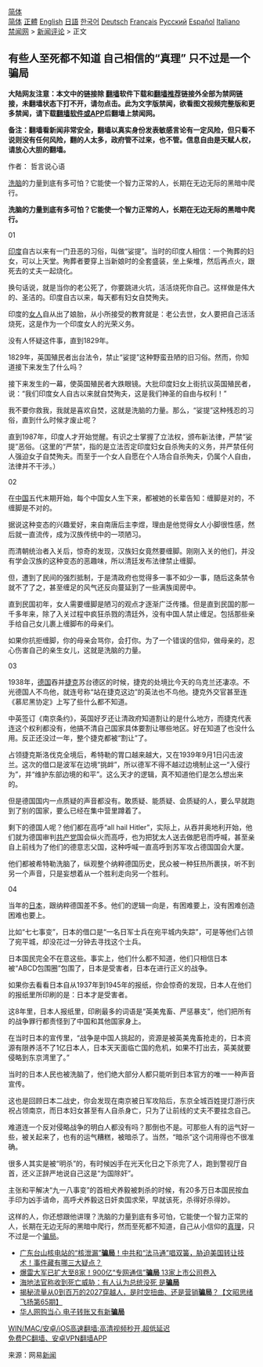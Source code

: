  <!-- 面包屑导航 --> <div class="breadcrumb"><!-- GTranslate: https://gtranslate.io/ -->  <div class="switcher notranslate">  <div class="selected">  <a href="#" onclick="return false;"> 简体</a>  </div>  <div class="option">  <a href="https://www.bannedbook.org" onclick="doGTranslate('zh-CN|zh-CN');jQuery('div.switcher div.selected a').html(jQuery(this).html());return false;" title="简体中文" class="nturl selected"> 简体</a>  <a href="https://www.bannedbook.org/zh-tw/" onclick="doGTranslate('zh-CN|zh-TW');jQuery('div.switcher div.selected a').html(jQuery(this).html());return false;" title="繁體中文" class="nturl"> 正體</a>  <a href="https://www.bannedbook.org/en/" onclick="doGTranslate('zh-CN|en');jQuery('div.switcher div.selected a').html(jQuery(this).html());return false;" title="English" class="nturl"> English</a>  <a href="https://www.bannedbook.org/ja/" onclick="doGTranslate('zh-CN|ja');jQuery('div.switcher div.selected a').html(jQuery(this).html());return false;" title="日本語" class="nturl"> 日語</a>  <a href="https://www.bannedbook.org/ko/" onclick="doGTranslate('zh-CN|ko');jQuery('div.switcher div.selected a').html(jQuery(this).html());return false;" title="한국어" class="nturl"> 한국어</a>  <a href="https://www.bannedbook.org/de/" onclick="doGTranslate('zh-CN|de');jQuery('div.switcher div.selected a').html(jQuery(this).html());return false;" title="Deutsch" class="nturl"> Deutsch</a>  <a href="https://www.bannedbook.org/fr/" onclick="doGTranslate('zh-CN|fr');jQuery('div.switcher div.selected a').html(jQuery(this).html());return false;" title="Français" class="nturl"> Français</a>  <a href="https://www.bannedbook.org/ru/" onclick="doGTranslate('zh-CN|ru');jQuery('div.switcher div.selected a').html(jQuery(this).html());return false;" title="Русский" class="nturl"> Русский</a>  <a href="https://www.bannedbook.org/es/" onclick="doGTranslate('zh-CN|es');jQuery('div.switcher div.selected a').html(jQuery(this).html());return false;" title="Español" class="nturl"> Español</a>  <a href="https://www.bannedbook.org/it/" onclick="doGTranslate('zh-CN|it');jQuery('div.switcher div.selected a').html(jQuery(this).html());return false;" title="Italiano" class="nturl"> Italiano</a>  </div>  </div>      <div class='breadcrumb-sub'><!-- Breadcrumb NavXT 6.3.0 --> <a href="https://www.bannedbook.org/" class="home">禁闻网</a> &gt; <a href="https://www.bannedbook.org/bnews/comments/" class="category">新闻评论</a> &gt; 正文</div></div><h2>有些人至死都不知道 自己相信的“真理” 只不过是一个骗局</h2> <p class="notice"><b>大陆网友注意：本文中的链接除 <a href="https://github.com/bannedbook/fanqiang" >翻墙</a>软件下载和<a href="https://github.com/killgcd/justmysocks/blob/master/README.md">翻墙推荐</a>链接外全部为禁网链接，未翻墙状态下打不开，请勿点击。此为文字版禁闻，欲看图文视频完整版和更多禁闻，请下载<a href="https://github.com/bannedbook/fanqiang">翻墙软件或APP</a>后翻墙上禁闻网。</p><p>备注：翻墙看新闻非常安全，翻墙以真实身份发表敏感言论有一定风险，但只看不说则没有任何风险，翻的人太多，政府管不过来，也不管。信息自由是天赋人权，请放心大胆的翻墙。</b></p>  <div class="entry"> <p>作者： 哲言说心语</p> <p id="summary"><a href="https://www.bannedbook.org/bnews/tag/%e6%b4%97%e8%84%91/" class="st_tag internal_tag" rel="tag" title="标签 洗脑 下的日志">洗脑</a>的力量到底有多可怕？它能使一个智力正常的人，长期在无边无际的黑暗中爬行。</p> <p><strong>洗脑的力量到底有多可怕？它能使一个智力正常的人，长期在无边无际的黑暗中爬行。</strong></p> <p>01</p> <p><a href="https://www.bannedbook.org/bnews/tag/%e5%8d%b0%e5%ba%a6/" class="st_tag internal_tag" rel="tag" title="标签 印度 下的日志">印度</a>自古以来有一门丑恶的习俗，叫做“娑提”。当时的印度人相信：一个殉葬的妇女，可以上天堂。殉葬者要穿上当新娘时的全套盛装，坐上柴堆，然后再点火，跟死去的丈夫一起烧化。</p> <p>换句话说，就是当你的老公死了，你要跳进火坑，活活烧死你自己。这样做是伟大的、圣洁的。印度自古以来，每天都有妇女自焚殉夫。</p> <p>印度的<a href="https://www.bannedbook.org/bnews/tag/%e5%a5%b3%e4%ba%ba/" class="st_tag internal_tag" rel="tag" title="标签 女人 下的日志">女人</a>自从出了娘胎，从小所接受的教育就是：老公去世，女人要把自己活活烧死，这是作为一个印度女人的光荣义务。</p> <p>没有人怀疑这件事，直到1829年。</p> <p>1829年，英国殖民者出台法令，禁止“娑提”这种野蛮丑陋的旧习俗。然而，你知道接下来发生了什么吗？</p> <p>接下来发生的一幕，使英国殖民者大跌眼镜。大批印度妇女上街抗议英国殖民者，说：“我们印度女人自古以来就自焚殉夫，这是我们神圣的自由与权利！”</p>  <p>我不要你救我，我就是喜欢自焚，这就是洗脑的力量。那么，“娑提”这种残忍的习俗，直到什么时候才废止呢？</p> <p>直到1987年，印度人才开始觉醒。有识之士掌握了立法权，颁布新法律，严禁“娑提”恶俗。（这里的“严禁”，指的是立法否定印度妇女自杀殉夫的义务，并严禁任何人强迫女子自焚殉夫。而至于一个女人自愿在个人场合自杀殉夫，仍属个人自由，法律并不干涉。）</p> <p>02</p> <p>在<span class='wp_keywordlink_affiliate'><a href="https://www.bannedbook.org/" title="中国" target="_blank">中国</a></span>五代末期开始，每个中国女人生下来，都被她的长辈告知：缠脚是对的，不缠脚是不对的。</p> <p>据说这种变态的兴趣爱好，来自南唐后主李煜，理由是他觉得女人小脚很性感，然后就一直流传，成为汉族传统中的一项陋习。</p> <p>而清朝统治者入关后，惊奇的发现，汉族妇女竟然要缠脚。刚刚入关的他们，并没有学会汉族的这种变态的恶趣味，所以清廷发布法律禁止缠脚。</p> <p>但，遭到了民间的强烈抵制，于是清政府也觉得多一事不如少一事，随后这条禁令就不了了之，甚至缠足的风气还反向蔓延到了一些满族闺房中。</p> <p>直到民国初年，女人需要缠脚是陋习的观点才逐渐广泛传播。但是直到民国的那一千多年来，除了入关过程中疯狂杀戮的清廷外，没有中国人禁止缠足。包括那些亲手给自己女儿裹上缠脚布的母亲们。</p> <p>如果你抗拒缠脚，你的母亲会骂你，会打你。为了一个错误的信仰，做母亲的，忍心伤害自己的亲生女儿，这就是洗脑的力量。</p> <p>03</p>  <p>1938年，<a href="https://www.bannedbook.org/bnews/tag/%e5%be%b7%e5%9b%bd/" class="st_tag internal_tag" rel="tag" title="标签 德国 下的日志">德国</a>吞并<a href="https://www.bannedbook.org/bnews/tag/%e6%8d%b7%e5%85%8b/" class="st_tag internal_tag" rel="tag" title="标签 捷克 下的日志">捷克</a>苏台德区的时候，捷克的处境比今天的乌克兰还凄凉。不光德国人不鸟他，就连号称“站在捷克这边”的英法也不鸟他。捷克外交官甚至连《慕尼黑协定》上写了些什么都不知道。</p> <p>中英签订《南京条约》，英国好歹还让清政府知道割让的是什么地方，而捷克代表连这个权利都没有，他搞不清自己国家具体要割让哪些地区。好在知道了也没什么用。反正还没过一年，整个捷克都被“割让”了。</p> <p>占领捷克斯洛伐克全境后，希特勒的胃口越来越大，又在1939年9月1日闪击波兰。这次的借口是波军在边境“挑衅”，所以德军不得不越过边境制止这一“入侵行为”，并“维护东部边境的和平”。这么天才的逻辑，真不知道他们是怎么想出来的。</p> <p>但是德国国内一点质疑的声音都没有。敢质疑、能质疑、会质疑的人，要么早就跑到了别的国家，要么已经在集中营里蹲着了。</p> <p>剩下的德国人呢？他们都在高呼“all hail Hitler”，实际上，从吞并奥地利开始，他们就为德国审判<a href="https://www.bannedbook.org/bnews/tag/%e5%85%b1%e4%ba%a7%e5%85%9a/" class="st_tag internal_tag" rel="tag" title="标签 共产党 下的日志">共产党</a>国会纵火而高呼，也为把犹太人送去做肥皂而呼喊，甚至亲自上前线为了他们的德意志父国，这种呼喊一直高呼到苏军攻占德国国会大厦。</p> <p>他们都被希特勒洗脑了，纵观整个纳粹德国历史，民众被一种狂热所裹挟，听不到另一个声音，只是妄想着从一个胜利走向另一个胜利。</p> <p>04</p> <p>当年的<a href="https://www.bannedbook.org/bnews/tag/%e6%97%a5%e6%9c%ac/" class="st_tag internal_tag" rel="tag" title="标签 日本 下的日志">日本</a>，跟纳粹德国差不多。他们的逻辑一向是，有困难要上，没有困难创造困难也要上。</p> <p>比如“七七事变”，日本的借口是“一名日军士兵在宛平城内失踪”，可是等他们占领了宛平城，却没花过一分钟去寻找这个士兵。</p> <p>日本国民完全不在意这些。事实上，他们什么都不知道，他们只相信日本被“ABCD包围圈”包围了，日本是受害者，日本在进行正义的战争。</p>  <p>如果你去看看日本自从1937年到1945年的报纸，你会惊奇的发现，日本人在他们的报纸里所印刷的是：日本才是受害者。</p> <p>这8年里，日本人报纸里，印刷最多的词语是“英美鬼畜、严惩暴支”，他们把所有的战争罪行都责怪到了中国和其他国家身上。</p> <p>在当时日本的宣传里，“战争是中国人挑起的，资源是被英美鬼畜抢走的，日本资源有限养活不了1亿日本人，日本天天面临亡国的危机，如果不打出去，英美就要侵略到东京湾里了。”</p> <p>当时的日本人民也被洗脑了，他们绝大部分人都只能听到日本官方的唯一一种声音宣传。</p> <p>这也是回顾日本二战史，你会发现在南京被日军攻陷后，东京全城百姓提灯游行庆祝占领南京，而日本妇女甚至有人自杀身亡，只为了让前线的丈夫不要挂念自己。</p> <p>难道连一个反对侵略战争的明白人都没有吗？那倒也不是。可那些人有的运气好一些，被关起来了，也有的运气糟糕，被暗杀了。当然，“暗杀”这个词用得也不很准确。</p> <p>很多人其实是被“明杀”的，有时候凶手在光天化日之下杀完了人，跑到警视厅自首，还义正辞严地说自己这是“为国除奸”。</p> <p>主张和平解决“九一八事变”的首相犬养毅被刺杀的时候，有20多万日本国民按血手印为凶手请命，高呼犬养毅这日奸卖国求荣，早就该死，杀得好杀得妙。</p> <p>这样的人，你还想跟他讲理？洗脑的力量到底有多可怕，它能使一个智力正常的人，长期在无边无际的黑暗中爬行，然而至死都不知道，自己从小信仰的<a href="https://www.bannedbook.org/bnews/tag/%E7%9C%9F%E7%90%86/" class="st_tag internal_tag" rel="tag" title="标签 真理 下的日志">真理</a>，只不过是一个<a href="https://www.bannedbook.org/bnews/tag/%E9%AA%97%E5%B1%80/" class="st_tag internal_tag" rel="tag" title="标签 骗局 下的日志">骗局</a>。</p> <ul class='op-related-articles' title='相关阅读'> <li><a href='https://www.bannedbook.org/bnews/bannedvideo/20210730/1597236.html' target='_blank'>广东台山核电站的“核泄漏”<b>骗局</b>！中共和“法马通”唱双簧，胁迫美国转让技术！事件藏有哪三大疑点？</a></li> <li><a href='https://www.bannedbook.org/bnews/finance/20210730/1596915.html' target='_blank'>爆雷大军已扩大至8家！900亿“专网通信”<b>骗局</b> 13家上市公司卷入</a></li> <li><a href='https://www.bannedbook.org/bnews/baitai/20210711/1584778.html' target='_blank'>海地法官称收到死亡威胁：有人认为总统没死 是<b>骗局</b></a></li> <li><a href='https://www.bannedbook.org/bnews/bannedvideo/20210711/1584667.html' target='_blank'>揭秘流量从0到百万的2027穿越人，是时空扭曲、还是营销<b>骗局</b>？【文昭思绪飞扬第65期】</a></li> <li><a href='https://www.bannedbook.org/bnews/cnnews/20210710/1584295.html' target='_blank'>华人网购当心 电子转账又有新<b>骗局</b></a></li> </ul> <p class="texttj"> <a href="https://github.com/bannedbook/fanqiang/wiki/V2ray%E6%9C%BA%E5%9C%BA" target="_blank">WIN/MAC/安卓/iOS高速翻墙:高清视频秒开,超低延迟</a><br/> <a href="https://github.com/bannedbook/fanqiang/wiki/%E7%A6%81%E9%97%BB%E7%BD%91%E5%AE%89%E5%8D%93%E7%BF%BB%E5%A2%99%E6%96%B0%E9%97%BBAPP" target="_blank">免费PC翻墙、安卓VPN翻墙APP</a></p> <p> 来源：网易<span class='wp_keywordlink_affiliate'><a href="https://www.bannedbook.org/" title="新闻">新闻</a></span> </p><a name='sharetosocial'></a>  <div style="margin-bottom:5px;padding-bottom:5px;clear:both"> <div id="archive-pix-1" class="banner-ads"> <!-- AuctionX Display platform tag START --> <div id="26318x728x90x621x_ADSLOT2" clicktrack="%%CLICK_URL_ESC%%"></div> <!-- AuctionX Display platform tag END --> </div> <div id="archive-pix-2" class="banner-ads"> <!-- AuctionX Display platform tag START --> <div id="26315x300x250x621x_ADSLOT2" clicktrack="%%CLICK_URL_ESC%%"></div> <!-- AuctionX Display platform tag END --> </div> </div>  <div id="archive-pix-1" class="banner-ads"> <!-- AuctionX Display platform tag START --> <div id="26318x728x90x621x_ADSLOT3" clicktrack="%%CLICK_URL_ESC%%"></div> <!-- AuctionX Display platform tag END --> </div> </div><!--END ENTRY--> 